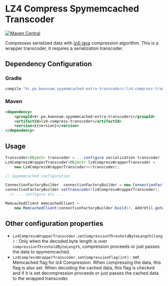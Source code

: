 # LZ4 Compress Spymemcached Transcoder
[![Maven Central](https://maven-badges.herokuapp.com/maven-central/kr.pe.kwonnam.spymemcached-extra-transcoders/lz4-compress-transcoder/badge.svg)](https://maven-badges.herokuapp.com/maven-central/kr.pe.kwonnam.spymemcached-extra-transcoders/lz4-compress-transcoder)

Compresses serialized data with [lz4-java](https://github.com/jpountz/lz4-java) compression algorithm.
This is a wrapper transcoder, it requires a serialization transcoder.

## Dependency Configuration
### Gradle
```groovy
compile "kr.pe.kwonnam.spymemcached-extra-transcoders:lz4-compress-transcoder:${version}"
```

### Maven
```xml
<dependency>
    <groupId>kr.pe.kwonnam.spymemcached-extra-transcoders</groupId>
    <artifactId>lz4-compress-transcoder</artifactId>
    <version>${version}</version>
</dependency>
```


## Usage
```java
Transcoder<Object> transcoder = .. configure serialization transcoder ..;
Lz4CompressWrapperTranscoder<Object> lz4CompressWrapperTranscoder = 
    new Lz4CompressWrapperTranscoder<>(transcoder);

// Spymemcached configuration

ConnectionFactoryBuilder  connectionFactoryBuilder = new ConnectionFactoryBuilder();
connectionFactoryBuilder.setTranscoder(lz4CompressWrapperTranscoder);
  // ... configure etc ...

MemcachedClient memcachedClient = 
    new MemcachedClient(connectionFactoryBuilder.build(), AddrUtil.getAddresses("memcachedhost:port"));
```

## Other configuration properties
* `Lz4CompressWrapperTranscoder.setCompressionThresholdByteLength(long)` : Only when the decoded byte length is over `compressionThresholdByteLength`, compression proceeds or just passes the data to spymemcached.
* `Lz4CompressWrapperTranscoder.setCompressionFlag(int)` : set Memcached flag for lz4 Compression. 
   When compressing the data, this flag is also set. 
   When decoding the cached data, this flag is checked and if it is set decompression proceeds or just passes the cached data to the wrapped transcoder.